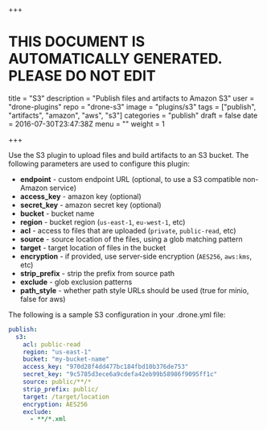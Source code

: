 +++

# THIS DOCUMENT IS AUTOMATICALLY GENERATED. PLEASE DO NOT EDIT

title = "S3"
description = "Publish files and artifacts to Amazon S3"
user = "drone-plugins"
repo = "drone-s3"
image = "plugins/s3"
tags = ["publish", "artifacts", "amazon", "aws", "s3"]
categories = "publish"
draft = false
date = 2016-07-30T23:47:38Z
menu = ""
weight = 1

+++

Use the S3 plugin to upload files and build artifacts to an S3 bucket. The following parameters are used to configure this plugin:

* **endpoint** - custom endpoint URL (optional, to use a S3 compatible non-Amazon service)
* **access_key** - amazon key (optional)
* **secret_key** - amazon secret key (optional)
* **bucket** - bucket name
* **region** - bucket region (`us-east-1`, `eu-west-1`, etc)
* **acl** - access to files that are uploaded (`private`, `public-read`, etc)
* **source** - source location of the files, using a glob matching pattern
* **target** - target location of files in the bucket
* **encryption** - if provided, use server-side encryption (`AES256`, `aws:kms`, etc)
* **strip_prefix** - strip the prefix from source path
* **exclude** - glob exclusion patterns
* **path_style** - whether path style URLs should be used (true for minio, false for aws)


The following is a sample S3 configuration in your .drone.yml file:

```yaml
publish:
  s3:
    acl: public-read
    region: "us-east-1"
    bucket: "my-bucket-name"
    access_key: "970d28f4dd477bc184fbd10b376de753"
    secret_key: "9c5785d3ece6a9cdefa42eb99b58986f9095ff1c"
    source: public/**/*
    strip_prefix: public/
    target: /target/location
    encryption: AES256
    exclude:
      - **/*.xml
```

